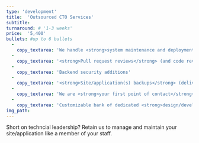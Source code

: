 ```yaml
---
type: 'development'
title:  'Outsourced CTO Services'
subtitle:
turnaround: # '1-3 weeks'
price:  '5,400'
bullets: #up to 6 bullets
  -
    copy_textarea: 'We handle <strong>system maintenance and deployment</strong>'
  -
    copy_textarea: '<strong>Pull request reviews</strong> (and code review/recommendations)'
  -
    copy_textarea: 'Backend security additions'
  -
    copy_textarea: '<strong>Site/application(s) backups</strong> (delivered at any time on request)'
  -
    copy_textarea: 'We are <strong>your first point of contact</strong> with any technical need or concern'
  -
    copy_textarea: 'Customizable bank of dedicated <strong>design/development hours each month</strong>'
img_path:
---
```

Short on techncial leadership? Retain us to manage and maintain your site/application like a member of your staff.
<!-- Description goes here with markdown -->
